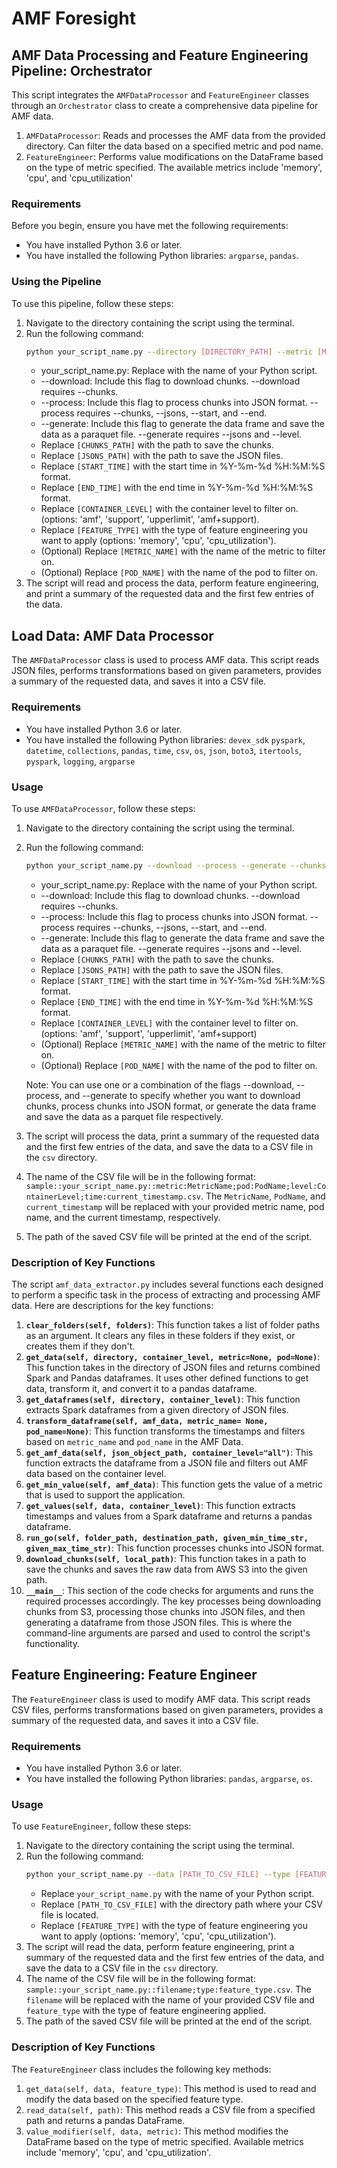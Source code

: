 # AMF Foresight

## AMF Data Processing and Feature Engineering Pipeline: Orchestrator
This script integrates the `AMFDataProcessor` and `FeatureEngineer` classes through an `Orchestrator` class to create a comprehensive data pipeline for AMF data. 
1. `AMFDataProcessor`: Reads and processes the AMF data from the provided directory. Can filter the data based on a specified metric and pod name.
2. `FeatureEngineer`: Performs value modifications on the DataFrame based on the type of metric specified. The available metrics include 'memory', 'cpu', and 'cpu_utilization'

### Requirements
Before you begin, ensure you have met the following requirements:
* You have installed Python 3.6 or later.
* You have installed the following Python libraries: `argparse`, `pandas`.

### Using the Pipeline
To use this pipeline, follow these steps:
1. Navigate to the directory containing the script using the terminal.
2. Run the following command:
    ```bash
    python your_script_name.py --directory [DIRECTORY_PATH] --metric [METRIC_NAME] --pod [POD_NAME] --type [FEATURE_TYPE]
    ```
    * your_script_name.py: Replace with the name of your Python script.
    * --download: Include this flag to download chunks. --download requires --chunks.
    * --process: Include this flag to process chunks into JSON format. --process requires --chunks, --jsons, --start, and --end.
    * --generate: Include this flag to generate the data frame and save the data as a paraquet file. --generate requires --jsons and --level.
    * Replace `[CHUNKS_PATH]` with the path to save the chunks.
    * Replace `[JSONS_PATH]` with the path to save the JSON files.
    * Replace `[START_TIME]` with the start time in %Y-%m-%d %H:%M:%S format.
    * Replace `[END_TIME]` with the end time in %Y-%m-%d %H:%M:%S format. 
    * Replace `[CONTAINER_LEVEL]` with the container level to filter on. (options: 'amf', 'support', 'upperlimit', 'amf+support). 
    * Replace `[FEATURE_TYPE]` with the type of feature engineering you want to apply (options: 'memory', 'cpu', 'cpu_utilization').    
    * (Optional) Replace `[METRIC_NAME]` with the name of the metric to filter on.
    * (Optional) Replace `[POD_NAME]` with the name of the pod to filter on.
3. The script will read and process the data, perform feature engineering, and print a summary of the requested data and the first few entries of the data.

## Load Data: AMF Data Processor
The `AMFDataProcessor` class is used to process AMF data. This script reads JSON files, performs transformations based on given parameters, provides a summary of the requested data, and saves it into a CSV file.

### Requirements
* You have installed Python 3.6 or later.
* You have installed the following Python libraries: `devex_sdk` `pyspark`, `datetime`, `collections`, `pandas`, `time`, `csv`, `os`, `json`, `boto3`, `itertools`, `pyspark`, `logging`, `argparse`

### Usage
To use `AMFDataProcessor`, follow these steps:
1. Navigate to the directory containing the script using the terminal.
2. Run the following command:
    ```bash
    python your_script_name.py --download --process --generate --chunks [CHUNKS_PATH] --jsons [JSONS_PATH] --parquet [PARQUET_PATH] --start [START_TIME] --end [END_TIME] --level [CONTAINER_LEVEL] --metric [METRIC_NAME] --pod [POD_NAME]
    ```
    * your_script_name.py: Replace with the name of your Python script.
    * --download: Include this flag to download chunks. --download requires --chunks.
    * --process: Include this flag to process chunks into JSON format. --process requires --chunks, --jsons, --start, and --end.
    * --generate: Include this flag to generate the data frame and save the data as a paraquet file. --generate requires --jsons and --level.
    * Replace `[CHUNKS_PATH]` with the path to save the chunks.
    * Replace `[JSONS_PATH]` with the path to save the JSON files.
    * Replace `[START_TIME]` with the start time in %Y-%m-%d %H:%M:%S format.
    * Replace `[END_TIME]` with the end time in %Y-%m-%d %H:%M:%S format.
    * Replace `[CONTAINER_LEVEL]` with the container level to filter on. (options: 'amf', 'support', 'upperlimit', 'amf+support)
    * (Optional) Replace `[METRIC_NAME]` with the name of the metric to filter on.
    * (Optional) Replace `[POD_NAME]` with the name of the pod to filter on.
   
    Note: You can use one or a combination of the flags --download, --process, and --generate to specify whether you want to download chunks, process chunks into JSON format, or generate the data frame and save the data as a parquet file respectively.

3. The script will process the data, print a summary of the requested data and the first few entries of the data, and save the data to a CSV file in the `csv` directory.
4. The name of the CSV file will be in the following format: `sample::your_script_name.py::metric:MetricName;pod:PodName;level:ContainerLevel;time:current_timestamp.csv`. The `MetricName`, `PodName`, and `current_timestamp` will be replaced with your provided metric name, pod name, and the current timestamp, respectively.
5. The path of the saved CSV file will be printed at the end of the script.

### Description of Key Functions
The script `amf_data_extractor.py` includes several functions each designed to perform a specific task in the process of extracting and processing AMF data. Here are descriptions for the key functions:
1. **`clear_folders(self, folders)`**: This function takes a list of folder paths as an argument. It clears any files in these folders if they exist, or creates them if they don't.
2. **`get_data(self, directory, container_level, metric=None, pod=None)`**: This function takes in the directory of JSON files and returns combined Spark and Pandas dataframes. It uses other defined functions to get data, transform it, and convert it to a pandas dataframe.
3. **`get_dataframes(self, directory, container_level)`**: This function extracts Spark dataframes from a given directory of JSON files. 
4. **`transform_dataframe(self, amf_data, metric_name= None, pod_name=None)`**: This function transforms the timestamps and filters based on `metric_name` and `pod_name` in the AMF Data.
5. **`get_amf_data(self, json_object_path, container_level="all")`**: This function extracts the dataframe from a JSON file and filters out AMF data based on the container level.
6. **`get_min_value(self, amf_data)`**: This function gets the value of a metric that is used to support the application.
7. **`get_values(self, data, container_level)`**: This function extracts timestamps and values from a Spark dataframe and returns a pandas dataframe.
8. **`run_go(self, folder_path, destination_path, given_min_time_str, given_max_time_str)`**: This function processes chunks into JSON format.
9. **`download_chunks(self, local_path)`**: This function takes in a path to save the chunks and saves the raw data from AWS S3 into the given path.
10. **`__main__`**: This section of the code checks for arguments and runs the required processes accordingly. The key processes being downloading chunks from S3, processing those chunks into JSON files, and then generating a dataframe from those JSON files. This is where the command-line arguments are parsed and used to control the script's functionality.




## Feature Engineering: Feature Engineer
The `FeatureEngineer` class is used to modify AMF data. This script reads CSV files, performs transformations based on given parameters, provides a summary of the requested data, and saves it into a CSV file.

### Requirements
* You have installed Python 3.6 or later.
* You have installed the following Python libraries: `pandas`, `argparse`, `os`.

### Usage

To use `FeatureEngineer`, follow these steps:
1. Navigate to the directory containing the script using the terminal.
2. Run the following command:
    ```bash
    python your_script_name.py --data [PATH_TO_CSV_FILE] --type [FEATURE_TYPE]
    ```
    * Replace `your_script_name.py` with the name of your Python script.
    * Replace `[PATH_TO_CSV_FILE]` with the directory path where your CSV file is located.
    * Replace `[FEATURE_TYPE]` with the type of feature engineering you want to apply (options: 'memory', 'cpu', 'cpu_utilization').
3. The script will read the data, perform feature engineering, print a summary of the requested data and the first few entries of the data, and save the data to a CSV file in the `csv` directory.
4. The name of the CSV file will be in the following format: `sample::your_script_name.py::filename;type:feature_type.csv`. The `filename` will be replaced with the name of your provided CSV file and `feature_type` with the type of feature engineering applied.
5. The path of the saved CSV file will be printed at the end of the script.

### Description of Key Functions
The `FeatureEngineer` class includes the following key methods:
1. `get_data(self, data, feature_type)`: This method is used to read and modify the data based on the specified feature type.
2. `read_data(self, path)`: This method reads a CSV file from a specified path and returns a pandas DataFrame.
3. `value_modifier(self, data, metric)`: This method modifies the DataFrame based on the type of metric specified. Available metrics include 'memory', 'cpu', and 'cpu_utilization'.




